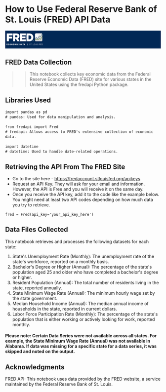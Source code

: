 ﻿# How to Use Federal Reserve Bank of St. Louis (FRED) API Data
![](FredImage.PNG)

## FRED Data Collection
>> This notebook collects key economic data from the Federal Reserve Economic Data (FRED) site for various states in the United States using the fredapi Python package.

## Libraries Used
```
import pandas as pd
# pandas: Used for data manipulation and analysis.

from fredapi import Fred
# fredapi: Allows access to FRED's extensive collection of economic data.

import datetime
# datetime: Used to handle date-related operations.
```

## Retrieving the API From The FRED Site
- Go to the site here - https://fredaccount.stlouisfed.org/apikeys
- Request an API Key. They will ask for your email and information. However, the API is Free and you will receive it on the same day.
- Once you receive the API key, add it to the code like the example below. You might need at least two API codes depending on how much data you try to retrieve. 
   
```
fred = Fred(api_key='your_api_key_here')
```

## Data Files Collected
This notebook retrieves and processes the following datasets for each state:

1. State's Unemployment Rate (Monthly): The unemployment rate of the state's workforce, reported on a monthly basis.
2. Bachelor's Degree or Higher (Annual): The percentage of the state's population aged 25 and older who have completed a bachelor's degree or higher.
3. Resident Population (Annual): The total number of residents living in the state, reported annually.
4. State Minimum Wage Rate (Annual): The minimum hourly wage set by the state government.
5. Median Household Income (Annual): The median annual income of households in the state, reported in current dollars.
6. Labor Force Participation Rate (Monthly): The percentage of the state's population that is either working or actively looking for work, reported monthly.

#### Please note: Certain Data Series were not available across all states. For example, the State Minimum Wage Rate (Annual) was not available in Alabama. If data was missing for a specific state for a data series, it was skipped and noted on the output. 

## Acknowledgments
FRED API: This notebook uses data provided by the FRED website, a service maintained by the Federal Reserve Bank of St. Louis.
